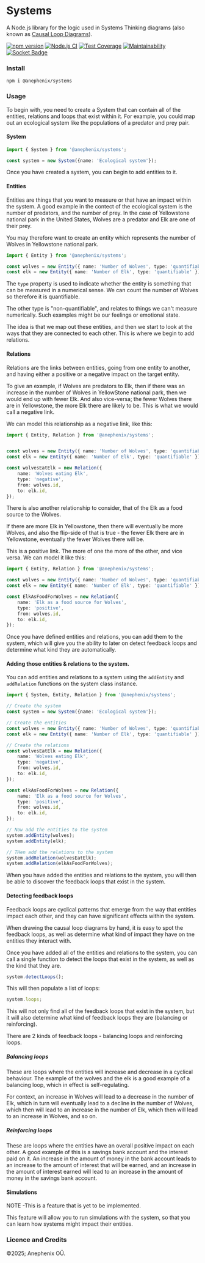 # Systems

A Node.js library for the logic used in Systems Thinking diagrams (also known as [Causal Loop Diagrams](https://en.wikipedia.org/wiki/Causal_loop_diagram)).

[![npm version](https://badge.fury.io/js/%40anephenix%2Fsystems.svg)](https://badge.fury.io/js/%40anephenix%2Fsystems) [![Node.js CI](https://github.com/anephenix/systems/actions/workflows/node.js.yml/badge.svg)](https://github.com/anephenix/systems/actions/workflows/node.js.yml) [![Test Coverage](https://api.codeclimate.com/v1/badges/a8b5b2684c4c411d7055/test_coverage)](https://codeclimate.com/github/anephenix/systems/test_coverage) [![Maintainability](https://api.codeclimate.com/v1/badges/a8b5b2684c4c411d7055/maintainability)](https://codeclimate.com/github/anephenix/systems/maintainability) [![Socket Badge](https://socket.dev/api/badge/npm/package/@anephenix/systems)](https://socket.dev/npm/package/@anephenix/systems)

### Install

```shell
npm i @anephenix/systems
```

### Usage

To begin with, you need to create a System that can contain all of the entities, relations and loops that exist within it. For example, you could map 
out an ecological system like the populations of a predator and prey pair.

#### System

```TypeScript
import { System } from '@anephenix/systems';

const system = new System({name: 'Ecological system'});
```

Once you have created a system, you can begin to add entities to it.

#### Entities

Entities are things that you want to measure or that have an impact within the system. A good example in the contect of the ecological system is the number of predators, and the number of prey. In the case of Yellowstone national park in the United States, Wolves are a predator and Elk are one of their prey.

You may therefore want to create an entity which represents the number of Wolves in Yellowstone national park.

```typescript
import { Entity } from '@anephenix/systems';

const wolves = new Entity({ name: 'Number of Wolves', type: 'quantifiable' });
const elk = new Entity({ name: 'Number of Elk', type: 'quantifiable' });
```

The `type` property is used to indicate whether the entity is something that can be measured in a numerical sense. We can count the number of Wolves so therefore it is quantifiable.

The other type is "non-quantifiable", and relates to things we can't measure numerically. Such examples might be our feelings or emotional state.

The idea is that we map out these entities, and then we start to look at the ways that they are connected to each other. This is where we begin to add relations.

#### Relations

Relations are the links between entities, going from one entity to another, and having either a positive or a negative impact on the target entity.

To give an example, if Wolves are predators to Elk, then if there was an increase in the number of Wolves in YellowStone national park, then we would end up with fewer Elk. And also vice-versa; the fewer Wolves there are in Yellowstone, the more Elk there are likely to be. This is what we would call a negative link.

We can model this relationship as a negative link, like this:

```typescript
import { Entity, Relation } from '@anephenix/systems';


const wolves = new Entity({ name: 'Number of Wolves', type: 'quantifiable' });
const elk = new Entity({ name: 'Number of Elk', type: 'quantifiable' });

const wolvesEatElk = new Relation({
    name: 'Wolves eating Elk',
    type: 'negative',
    from: wolves.id,
    to: elk.id,
});
```

There is also another relationship to consider, that of the Elk as a food source to the Wolves.

If there are more Elk in Yellowstone, then there will eventually be more Wolves, and also the flip-side of that is true - the fewer Elk there are in Yellowstone, 
eventually the fewer Wolves there will be.

This is a positive link. The more of one the more of the other, and vice versa. We can model it like this:

```typescript
import { Entity, Relation } from '@anephenix/systems';

const wolves = new Entity({ name: 'Number of Wolves', type: 'quantifiable' });
const elk = new Entity({ name: 'Number of Elk', type: 'quantifiable' });

const ElkAsFoodForWolves = new Relation({
    name: 'Elk as a food source for Wolves',
    type: 'positive',
    from: wolves.id,
    to: elk.id,
});
```

Once you have defined entities and relations, you can add them to the system, which will give you the ability to later on detect feedback loops and determine what kind they are automatically.

#### Adding those entities & relations to the system.

You can add entities and relations to a system using the `addEntity` and `addRelation` functions on the system class instance.

```typescript
import { System, Entity, Relation } from '@anephenix/systems';

// Create the system
const system = new System({name: 'Ecological system'});

// Create the entities
const wolves = new Entity({ name: 'Number of Wolves', type: 'quantifiable' });
const elk = new Entity({ name: 'Number of Elk', type: 'quantifiable' });

// Create the relations
const wolvesEatElk = new Relation({
    name: 'Wolves eating Elk',
    type: 'negative',
    from: wolves.id,
    to: elk.id,
});

const elkAsFoodForWolves = new Relation({
    name: 'Elk as a food source for Wolves',
    type: 'positive',
    from: wolves.id,
    to: elk.id,
});

// Now add the entities to the system
system.addEntity(wolves);
system.addEntity(elk);

// THen add the relations to the system
system.addRelation(wolvesEatElk);
system.addRelation(elkAsFoodForWolves);
```

When you have added the entities and relations to the system, you will then be able to discover the feedback loops that exist in the system.

#### Detecting feedback loops

Feedback loops are cyclical patterns that emerge from the way that entities impact each other, and they can have significant effects within the system.

When drawing the causal loop diagrams by hand, it is easy to spot the feedback loops, as well as determine what kind of impact they have on tne entities they interact with.

Once you have added all of the entities and relations to the system, you can call a single function to detect the loops that exist in the system, as well as the kind that they are.

```typescript
system.detectLoops();
```

This will then populate a list of loops:

```typescript
system.loops;
```

This will not only find all of the feedback loops that exist in the system, but it will also determine what kind of feedback loops they are (balancing or reinforcing).

There are 2 kinds of feedback loops - balancing loops and reinforcing loops.

##### Balancing loops

These are loops where the entities will increase and decrease in a cyclical behaviour. The example of the wolves and the elk is a good example of a balancing loop, which in effect is self-regulating.

For context, an increase in Wolves will lead to a decrease in the number of Elk, 
which in turn will eventually lead to a decline in the number of Wolves, which then will lead to an increase in the number of Elk, which then will lead to an increase in Wolves, and so on.

##### Reinforcing loops

These are loops where the entities have an overall positive impact on each other. A good example of this is a savings bank account and the interest paid on it. An increase in the amount of money in the bank account leads to an increase to the amount of interest that will be earned, and an increase in the amount of interest earned will lead to an increase in the amount of money in the savings bank account.

#### Simulations

NOTE -This is a feature that is yet to be implemented. 

This feature will allow you to run simulations with the system, so that you can learn how systems might impact their entities.

### Licence and Credits

&copy;2025; Anephenix OÜ.